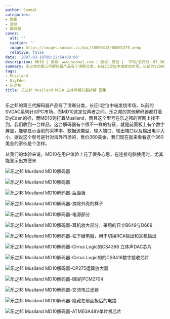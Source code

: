 ```yaml
---
author: Soomal
categories:
- 图集
- 音频
- 解码器
cover:
  alt: ''
  caption: ''
  image: https://images.soomal.cc/doc/20090418/00001379.webp
  relative: false
date: '2007-03-19T00:22:54+08:00'
description: MD10 | 源自：www.soomal.com | 版权：原创 |  平均/总评分：07.36/103
summary: 乐之邦的第三代解码器产品有了清晰分类，长征II定位中端发烧市场，以前的SVDAC系列针对PC市场，而MD10这定位两者之间。乐之邦的其他解码器都打着DiyEden的标，而MD10则打着Musiland，而且这个型号在乐之邦的官网上找不到。我们收到一台样品，这台解码器有个很不一样的特征，就是前面板上有个数字屏显，能够显示当前的采样率、数据流类型、输入端口、输出端口以及输出电平大小，据说这个型号是针对海外市场的，售价360美金，我们现在就来看看这个360美金的家伙是个怎样
tags:
- Musiland
- DiyEden
- 乐之邦
title: 乐之邦 Musiland MD10 立体声解码器拆解 图集
---
```


乐之邦的第三代解码器产品有了清晰分类，长征II定位中端发烧市场，以前的SVDAC系列针对PC市场，而MD10这定位两者之间。乐之邦的其他解码器都打着DiyEden的标，而MD10则打着Musiland，而且这个型号在乐之邦的官网上找不到。我们收到一台样品，这台解码器有个很不一样的特征，就是前面板上有个数字屏显，能够显示当前的采样率、数据流类型、输入端口、输出端口以及输出电平大小，据说这个型号是针对海外市场的，售价360美金，我们现在就来看看这个360美金的家伙是个怎样。

从我们的体验来说，MD10在用户体验上花了很多心思，在连接电脑使用时，尤其能显示出方便来



![乐之邦 Musiland MD10解码器](https://images.soomal.cc/doc/20090418/00001379.webp)



![乐之邦 Musiland MD10解码器](https://images.soomal.cc/doc/20090418/00001380.webp)



![乐之邦 Musiland MD10解码器-后面板](https://images.soomal.cc/doc/20090418/00001381.webp)



![乐之邦 Musiland MD10解码器-摘除外壳的样子](https://images.soomal.cc/doc/20090418/00001382.webp)



![乐之邦 Musiland MD10解码器-电源部分](https://images.soomal.cc/doc/20090418/00001383.webp)



![乐之邦 Musiland MD10解码器-耳机放大部分，采用的日立B649与D669](https://images.soomal.cc/doc/20090418/00001384.webp)



![乐之邦 Musiland MD10解码器-松下继电器，用于切换RCA输出和耳机输出](https://images.soomal.cc/doc/20090418/00001385.webp)



![乐之邦 Musiland MD10解码器-Cirrus Logic的CS4398 立体声DAC芯片](https://images.soomal.cc/doc/20090418/00001386.webp)



![乐之邦 Musiland MD10解码器-Cirrus Logic的的CS8416数字接收芯片](https://images.soomal.cc/doc/20090418/00001387.webp)



![乐之邦 Musiland MD10解码器-OP275运算放大器](https://images.soomal.cc/doc/20090418/00001388.webp)



![乐之邦 Musiland MD10解码器-BB的PCM2704](https://images.soomal.cc/doc/20090418/00001389.webp)



![乐之邦 Musiland MD10解码器-交流电过滤器](https://images.soomal.cc/doc/20090418/00001390.webp)



![乐之邦 Musiland MD10解码器-隐藏在前面板后的电路](https://images.soomal.cc/doc/20090418/00001391.webp)



![乐之邦 Musiland MD10解码器-ATMEGA48V单片机芯片](https://images.soomal.cc/doc/20090418/00001392.webp)